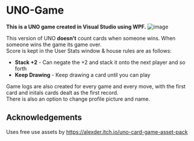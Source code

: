 # UNO-Game
**This is a UNO game created in Visual Studio using WPF.**
![image](https://user-images.githubusercontent.com/77337386/162593036-55272952-26c4-41b1-a989-03fc4a6fd216.png)

This version of UNO **doesn't** count cards when someone wins. When someone wins the game its game over.
<br>Score is kept in the User Stats window & house rules are as follows:

 - **Stack +2** - Can negate the +2 and stack it onto the next player and so forth
 - **Keep Drawing** - Keep drawing a card until you can play

Game logs are also created for every game and every move, with the first card and initals cards dealt as the first record.
<br>There is also an option to change profile picture and name.

## Acknowledgements 
Uses free use assets by  https://alexder.itch.io/uno-card-game-asset-pack
